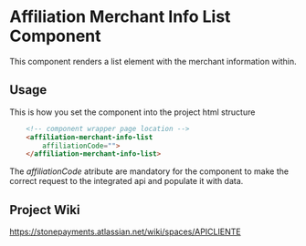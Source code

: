 # Affiliation Merchant Info List Component

This component renders a list element with the merchant information within.

## Usage

This is how you set the component into the project html structure

```html
    <!-- component wrapper page location -->
    <affiliation-merchant-info-list
        affiliationCode="">
    </affiliation-merchant-info-list>
```

The *affiliationCode* atribute are mandatory for the component to make the correct request to the integrated api and populate it with data.

## Project Wiki

https://stonepayments.atlassian.net/wiki/spaces/APICLIENTE
